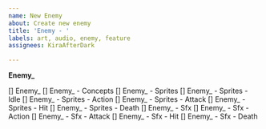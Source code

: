 ```yaml
---
name: New Enemy
about: Create new enemy
title: 'Enemy - '
labels: art, audio, enemy, feature
assignees: KiraAfterDark

---
```


**Enemy_**

[] Enemy_
[] Enemy_ - Concepts
[] Enemy_ - Sprites
[] Enemy_ - Sprites - Idle
[] Enemy_ - Sprites - Action
[] Enemy_ - Sprites - Attack
[] Enemy_ - Sprites - Hit
[] Enemy_ - Sprites - Death
[] Enemy_ - Sfx
[] Enemy_ - Sfx - Action
[] Enemy_ - Sfx - Attack
[] Enemy_ - Sfx - Hit
[] Enemy_ - Sfx - Death
